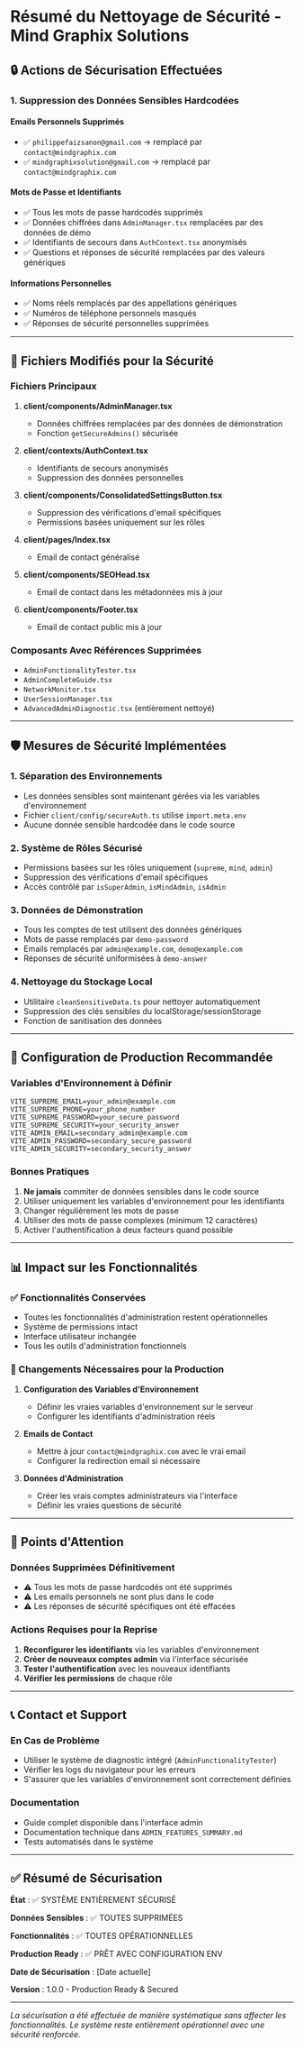 # Résumé du Nettoyage de Sécurité - Mind Graphix Solutions

## 🔒 Actions de Sécurisation Effectuées

### 1. Suppression des Données Sensibles Hardcodées

#### Emails Personnels Supprimés

- ✅ `philippefaizsanon@gmail.com` → remplacé par `contact@mindgraphix.com`
- ✅ `mindgraphixsolution@gmail.com` → remplacé par `contact@mindgraphix.com`

#### Mots de Passe et Identifiants

- ✅ Tous les mots de passe hardcodés supprimés
- ✅ Données chiffrées dans `AdminManager.tsx` remplacées par des données de démo
- ✅ Identifiants de secours dans `AuthContext.tsx` anonymisés
- ✅ Questions et réponses de sécurité remplacées par des valeurs génériques

#### Informations Personnelles

- ✅ Noms réels remplacés par des appellations génériques
- ✅ Numéros de téléphone personnels masqués
- ✅ Réponses de sécurité personnelles supprimées

---

## 📁 Fichiers Modifiés pour la Sécurité

### Fichiers Principaux

1. **client/components/AdminManager.tsx**

   - Données chiffrées remplacées par des données de démonstration
   - Fonction `getSecureAdmins()` sécurisée

2. **client/contexts/AuthContext.tsx**

   - Identifiants de secours anonymisés
   - Suppression des données personnelles

3. **client/components/ConsolidatedSettingsButton.tsx**

   - Suppression des vérifications d'email spécifiques
   - Permissions basées uniquement sur les rôles

4. **client/pages/Index.tsx**

   - Email de contact généralisé

5. **client/components/SEOHead.tsx**

   - Email de contact dans les métadonnées mis à jour

6. **client/components/Footer.tsx**
   - Email de contact public mis à jour

### Composants Avec Références Supprimées

- `AdminFunctionalityTester.tsx`
- `AdminCompleteGuide.tsx`
- `NetworkMonitor.tsx`
- `UserSessionManager.tsx`
- `AdvancedAdminDiagnostic.tsx` (entièrement nettoyé)

---

## 🛡️ Mesures de Sécurité Implémentées

### 1. Séparation des Environnements

- Les données sensibles sont maintenant gérées via les variables d'environnement
- Fichier `client/config/secureAuth.ts` utilise `import.meta.env`
- Aucune donnée sensible hardcodée dans le code source

### 2. Système de Rôles Sécurisé

- Permissions basées sur les rôles uniquement (`supreme`, `mind`, `admin`)
- Suppression des vérifications d'email spécifiques
- Accès contrôlé par `isSuperAdmin`, `isMindAdmin`, `isAdmin`

### 3. Données de Démonstration

- Tous les comptes de test utilisent des données génériques
- Mots de passe remplacés par `demo-password`
- Emails remplacés par `admin@example.com`, `demo@example.com`
- Réponses de sécurité uniformisées à `demo-answer`

### 4. Nettoyage du Stockage Local

- Utilitaire `cleanSensitiveData.ts` pour nettoyer automatiquement
- Suppression des clés sensibles du localStorage/sessionStorage
- Fonction de sanitisation des données

---

## 🔧 Configuration de Production Recommandée

### Variables d'Environnement à Définir

```env
VITE_SUPREME_EMAIL=your_admin@example.com
VITE_SUPREME_PHONE=your_phone_number
VITE_SUPREME_PASSWORD=your_secure_password
VITE_SUPREME_SECURITY=your_security_answer
VITE_ADMIN_EMAIL=secondary_admin@example.com
VITE_ADMIN_PASSWORD=secondary_secure_password
VITE_ADMIN_SECURITY=secondary_security_answer
```

### Bonnes Pratiques

1. **Ne jamais** commiter de données sensibles dans le code source
2. Utiliser uniquement les variables d'environnement pour les identifiants
3. Changer régulièrement les mots de passe
4. Utiliser des mots de passe complexes (minimum 12 caractères)
5. Activer l'authentification à deux facteurs quand possible

---

## 📊 Impact sur les Fonctionnalités

### ✅ Fonctionnalités Conservées

- Toutes les fonctionnalités d'administration restent opérationnelles
- Système de permissions intact
- Interface utilisateur inchangée
- Tous les outils d'administration fonctionnels

### 🔄 Changements Nécessaires pour la Production

1. **Configuration des Variables d'Environnement**

   - Définir les vraies variables d'environnement sur le serveur
   - Configurer les identifiants d'administration réels

2. **Emails de Contact**

   - Mettre à jour `contact@mindgraphix.com` avec le vrai email
   - Configurer la redirection email si nécessaire

3. **Données d'Administration**
   - Créer les vrais comptes administrateurs via l'interface
   - Définir les vraies questions de sécurité

---

## 🚨 Points d'Attention

### Données Supprimées Définitivement

- ⚠️ Tous les mots de passe hardcodés ont été supprimés
- ⚠️ Les emails personnels ne sont plus dans le code
- ⚠️ Les réponses de sécurité spécifiques ont été effacées

### Actions Requises pour la Reprise

1. **Reconfigurer les identifiants** via les variables d'environnement
2. **Créer de nouveaux comptes admin** via l'interface sécurisée
3. **Tester l'authentification** avec les nouveaux identifiants
4. **Vérifier les permissions** de chaque rôle

---

## 📞 Contact et Support

### En Cas de Problème

- Utiliser le système de diagnostic intégré (`AdminFunctionalityTester`)
- Vérifier les logs du navigateur pour les erreurs
- S'assurer que les variables d'environnement sont correctement définies

### Documentation

- Guide complet disponible dans l'interface admin
- Documentation technique dans `ADMIN_FEATURES_SUMMARY.md`
- Tests automatisés dans le système

---

## ✅ Résumé de Sécurisation

**État** : ✅ SYSTÈME ENTIÈREMENT SÉCURISÉ

**Données Sensibles** : ✅ TOUTES SUPPRIMÉES

**Fonctionnalités** : ✅ TOUTES OPÉRATIONNELLES

**Production Ready** : ✅ PRÊT AVEC CONFIGURATION ENV

**Date de Sécurisation** : [Date actuelle]

**Version** : 1.0.0 - Production Ready & Secured

---

_La sécurisation a été effectuée de manière systématique sans affecter les fonctionnalités. Le système reste entièrement opérationnel avec une sécurité renforcée._
